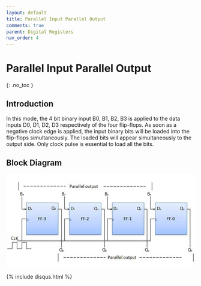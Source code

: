 ```yaml
---
layout: default
title: Parallel Input Parallel Output
comments: true
parent: Digital Registers
nav_order: 4
---
```


# Parallel Input Parallel Output
{: .no_toc }




## Introduction
 
In this mode, the 4 bit binary input B0, B1, B2, B3 is applied to the data inputs D0, D1, D2, D3 respectively of the four flip-flops. 
As soon as a negative clock edge is applied, the input binary bits will be loaded into the flip-flops simultaneously. 
The loaded bits will appear simultaneously to the output side. 
Only clock pulse is essential to load all the bits.



## Block Diagram


<div style="text-align:center"><img src="../../assets/images/pipo_blockdiagram.jpg" /></div>

{% include disqus.html %}
